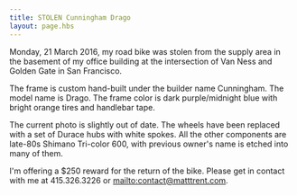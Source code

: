 ```yaml
---
title: STOLEN Cunningham Drago 
layout: page.hbs
---
```


Monday, 21 March 2016, my road bike was stolen from the supply area in the basement of my office building at the intersection of Van Ness and Golden Gate in San Francisco.

The frame is custom hand-built under the builder name Cunningham. The model name is Drago. The frame color is dark purple/midnight blue with bright orange tires and handlebar tape. 

The current photo is slightly out of date.  The wheels have been replaced with a set of Durace hubs with white spokes.  All the other components are late-80s Shimano Tri-color 600, with previous owner's name is etched into many of them.

I'm offering a $250 reward for the return of the bike.  Please get in contact with me at 415.326.3226 or <mailto:contact@matttrent.com>.

<figure>
<img src="{{ attachments_prefix }}/drago.jpg" alt="" />
</figure>

